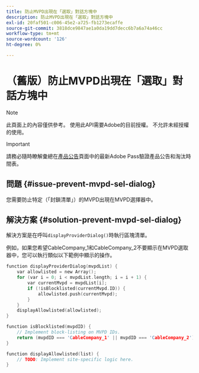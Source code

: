 ```yaml
---
title: 防止MVPD出現在「選取」對話方塊中
description: 防止MVPD出現在「選取」對話方塊中
exl-id: 20faf501-c006-45e2-a725-fb1273ecaffe
source-git-commit: 3818dce9847ae1a0da19dd7decc6b7a6a74a46cc
workflow-type: tm+mt
source-wordcount: '126'
ht-degree: 0%

---
```


# （舊版）防止MVPD出現在「選取」對話方塊中

>[!NOTE]
>
>此頁面上的內容僅供參考。 使用此API需要Adobe的目前授權。 不允許未經授權的使用。

>[!IMPORTANT]
>
> 請務必隨時瞭解彙總在[產品公告](/help/authentication/product-announcements.md)頁面中的最新Adobe Pass驗證產品公告和淘汰時間表。

## 問題 {#issue-prevent-mvpd-sel-dialog}

您需要防止特定（「封鎖清單」）的MVPD出現在MVPD選擇器中。


## 解決方案 {#solution-prevent-mvpd-sel-dialog}

解決方案是在呼叫`displayProviderDialog()`時執行區塊清單。

例如，如果您希望CableCompany_1和CableCompany_2不要顯示在MVPD選取器中，您可以執行類似以下範例中顯示的操作。

```C
function displayProviderDialog(mvpdList) {
    var allowlisted = new Array();
    for (var i = 0; i < mvpdList.length; i = i + 1) {
        var currentMvpd = mvpdList[i];
        if (!isBlocklisted(currentMvpd.ID)) {
            allowlisted.push(currentMvpd);
        }
    }
    displayAllowlisted(allowlisted);
}

function isBlocklisted(mvpdID) {
    // Implement block-listing on MVPD IDs.
    return (mvpdID === 'CableCompany_1' || mvpdID === 'CableCompany_2');
}

function displayAllowlisted(list) {
    // TODO: Implement site-specific logic here.
} 
```

<!--
**Related Information**

* [Allow MVPDs in the Selection Dialog](/help/authentication/allow-mvpd-selectn-dialog.md)
* **Code samples**
* [Programmer integration guide](/help/authentication/programmer-integration-guide-overview.md)
-->
